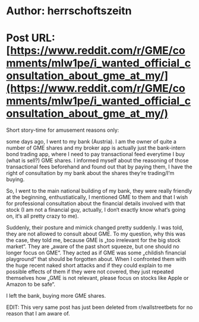 # Author: herrschoftszeitn
# Post URL: [https://www.reddit.com/r/GME/comments/mlw1pe/i_wanted_official_consultation_about_gme_at_my/](https://www.reddit.com/r/GME/comments/mlw1pe/i_wanted_official_consultation_about_gme_at_my/)


Short story-time for amusement reasons only:

some days ago, I went to my bank (Austria). I am the owner of quite a number of GME shares and my broker app is actually just the bank-intern bond trading app, where I need to pay transactional feed everytime I buy (what is sell?) GME shares. I informed myself about the reasoning of those transactional fees beforehand and found out that by paying them, I have the right of consultation by my bank about the shares they‘re trading/I‘m buying. 

So, I went to the main national building of my bank, they were really friendly at the beginning, enthustiatically, I mentioned GME to them and that I wish for professional consultation about the financial details involved with that stock (I am not a financial guy, actually, I don‘t exactly know what‘s going on, it‘s all pretty crazy to me). 

Suddenly, their posture and mimick changed pretty suddenly. I was told, they are not allowed to consult about GME. To my question, why this was the case, they told me, because GME is „too irrelevant for the big stock market“. They are „aware of the past short squeeze, but one should no longer focus on GME“. They acted as if GME was some „childish financial playground“ that should be forgotten about. When I confronted them with the huge recent naked short attacks and if they could explain to me possible effects of them if they were not covered, they just repeated themselves how „GME is not relevant, please focus on stocks like Apple or Amazon to be safe“. 

I left the bank, buying more GME shares.

EDIT: This very same post has just been deleted from r/wallstreetbets for no reason that I am aware of.